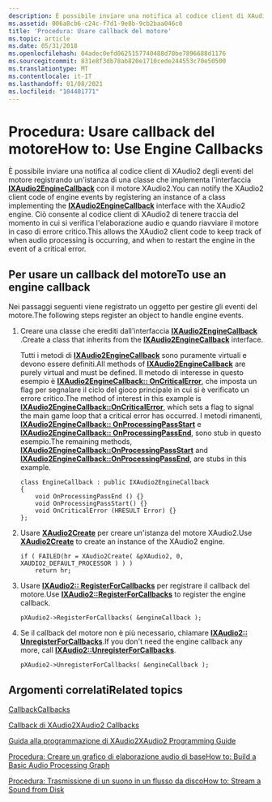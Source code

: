 ```yaml
---
description: È possibile inviare una notifica al codice client di XAudio2 degli eventi del motore registrando un'istanza di una classe che implementa l'interfaccia IXAudio2EngineCallback con il motore XAudio2.
ms.assetid: 006a8cb6-c24c-f7d1-9e8b-9cb2baa046c0
title: 'Procedura: Usare callback del motore'
ms.topic: article
ms.date: 05/31/2018
ms.openlocfilehash: 04adec0efd0625157740488d70be7896688d1176
ms.sourcegitcommit: 831e8f3db78ab820e1710cede244553c70e50500
ms.translationtype: MT
ms.contentlocale: it-IT
ms.lasthandoff: 01/08/2021
ms.locfileid: "104401771"
---
```

# <a name="how-to-use-engine-callbacks"></a><span data-ttu-id="40566-103">Procedura: Usare callback del motore</span><span class="sxs-lookup"><span data-stu-id="40566-103">How to: Use Engine Callbacks</span></span>

<span data-ttu-id="40566-104">È possibile inviare una notifica al codice client di XAudio2 degli eventi del motore registrando un'istanza di una classe che implementa l'interfaccia [**IXAudio2EngineCallback**](/windows/desktop/api/xaudio2/nn-xaudio2-ixaudio2enginecallback) con il motore XAudio2.</span><span class="sxs-lookup"><span data-stu-id="40566-104">You can notify the XAudio2 client code of engine events by registering an instance of a class implementing the [**IXAudio2EngineCallback**](/windows/desktop/api/xaudio2/nn-xaudio2-ixaudio2enginecallback) interface with the XAudio2 engine.</span></span> <span data-ttu-id="40566-105">Ciò consente al codice client di XAudio2 di tenere traccia del momento in cui si verifica l'elaborazione audio e quando riavviare il motore in caso di errore critico.</span><span class="sxs-lookup"><span data-stu-id="40566-105">This allows the XAudio2 client code to keep track of when audio processing is occurring, and when to restart the engine in the event of a critical error.</span></span>

## <a name="to-use-an-engine-callback"></a><span data-ttu-id="40566-106">Per usare un callback del motore</span><span class="sxs-lookup"><span data-stu-id="40566-106">To use an engine callback</span></span>

<span data-ttu-id="40566-107">Nei passaggi seguenti viene registrato un oggetto per gestire gli eventi del motore.</span><span class="sxs-lookup"><span data-stu-id="40566-107">The following steps register an object to handle engine events.</span></span>

1.  <span data-ttu-id="40566-108">Creare una classe che erediti dall'interfaccia [**IXAudio2EngineCallback**](/windows/desktop/api/xaudio2/nn-xaudio2-ixaudio2enginecallback) .</span><span class="sxs-lookup"><span data-stu-id="40566-108">Create a class that inherits from the [**IXAudio2EngineCallback**](/windows/desktop/api/xaudio2/nn-xaudio2-ixaudio2enginecallback) interface.</span></span>

    <span data-ttu-id="40566-109">Tutti i metodi di [**IXAudio2EngineCallback**](/windows/desktop/api/xaudio2/nn-xaudio2-ixaudio2enginecallback) sono puramente virtuali e devono essere definiti.</span><span class="sxs-lookup"><span data-stu-id="40566-109">All methods of [**IXAudio2EngineCallback**](/windows/desktop/api/xaudio2/nn-xaudio2-ixaudio2enginecallback) are purely virtual and must be defined.</span></span> <span data-ttu-id="40566-110">Il metodo di interesse in questo esempio è [**IXAudio2EngineCallback:: OnCriticalError**](/windows/win32/api/xaudio2/nf-xaudio2-ixaudio2enginecallback-oncriticalerror), che imposta un flag per segnalare il ciclo del gioco principale in cui si è verificato un errore critico.</span><span class="sxs-lookup"><span data-stu-id="40566-110">The method of interest in this example is [**IXAudio2EngineCallback::OnCriticalError**](/windows/win32/api/xaudio2/nf-xaudio2-ixaudio2enginecallback-oncriticalerror), which sets a flag to signal the main game loop that a critical error has occurred.</span></span> <span data-ttu-id="40566-111">I metodi rimanenti, [**IXAudio2EngineCallback:: OnProcessingPassStart**](/windows/win32/api/xaudio2/nf-xaudio2-ixaudio2enginecallback-onprocessingpassstart) e [**IXAudio2EngineCallback:: OnProcessingPassEnd**](/windows/win32/api/xaudio2/nf-xaudio2-ixaudio2enginecallback-onprocessingpassend), sono stub in questo esempio.</span><span class="sxs-lookup"><span data-stu-id="40566-111">The remaining methods, [**IXAudio2EngineCallback::OnProcessingPassStart**](/windows/win32/api/xaudio2/nf-xaudio2-ixaudio2enginecallback-onprocessingpassstart) and [**IXAudio2EngineCallback::OnProcessingPassEnd**](/windows/win32/api/xaudio2/nf-xaudio2-ixaudio2enginecallback-onprocessingpassend), are stubs in this example.</span></span>

    ```
    class EngineCallback : public IXAudio2EngineCallback
    {
        void OnProcessingPassEnd () {}
        void OnProcessingPassStart() {}
        void OnCriticalError (HRESULT Error) {}
    };
    ```

    

2.  <span data-ttu-id="40566-112">Usare [**XAudio2Create**](/windows/desktop/api/xaudio2/nf-xaudio2-xaudio2create) per creare un'istanza del motore XAudio2.</span><span class="sxs-lookup"><span data-stu-id="40566-112">Use [**XAudio2Create**](/windows/desktop/api/xaudio2/nf-xaudio2-xaudio2create) to create an instance of the XAudio2 engine.</span></span>

    ```
    if ( FAILED(hr = XAudio2Create( &pXAudio2, 0, XAUDIO2_DEFAULT_PROCESSOR ) ) )
        return hr;
    ```

    

3.  <span data-ttu-id="40566-113">Usare [**IXAudio2:: RegisterForCallbacks**](/windows/win32/api/xaudio2/nf-xaudio2-ixaudio2-registerforcallbacks) per registrare il callback del motore.</span><span class="sxs-lookup"><span data-stu-id="40566-113">Use [**IXAudio2::RegisterForCallbacks**](/windows/win32/api/xaudio2/nf-xaudio2-ixaudio2-registerforcallbacks) to register the engine callback.</span></span>

    ```
    pXAudio2->RegisterForCallbacks( &engineCallback );
    ```

    

4.  <span data-ttu-id="40566-114">Se il callback del motore non è più necessario, chiamare [**IXAudio2:: UnregisterForCallbacks**](/windows/win32/api/xaudio2/nf-xaudio2-ixaudio2-unregisterforcallbacks).</span><span class="sxs-lookup"><span data-stu-id="40566-114">If you don't need the engine callback any more, call [**IXAudio2::UnregisterForCallbacks**](/windows/win32/api/xaudio2/nf-xaudio2-ixaudio2-unregisterforcallbacks).</span></span>

    ```
    pXAudio2->UnregisterForCallbacks( &engineCallback );
    ```

    

## <a name="related-topics"></a><span data-ttu-id="40566-115">Argomenti correlati</span><span class="sxs-lookup"><span data-stu-id="40566-115">Related topics</span></span>

<dl> <dt>

[<span data-ttu-id="40566-116">Callback</span><span class="sxs-lookup"><span data-stu-id="40566-116">Callbacks</span></span>](callbacks.md)
</dt> <dt>

[<span data-ttu-id="40566-117">Callback di XAudio2</span><span class="sxs-lookup"><span data-stu-id="40566-117">XAudio2 Callbacks</span></span>](xaudio2-callbacks.md)
</dt> <dt>

[<span data-ttu-id="40566-118">Guida alla programmazione di XAudio2</span><span class="sxs-lookup"><span data-stu-id="40566-118">XAudio2 Programming Guide</span></span>](programming-guide.md)
</dt> <dt>

[<span data-ttu-id="40566-119">Procedura: Creare un grafico di elaborazione audio di base</span><span class="sxs-lookup"><span data-stu-id="40566-119">How to: Build a Basic Audio Processing Graph</span></span>](how-to--build-a-basic-audio-processing-graph.md)
</dt> <dt>

[<span data-ttu-id="40566-120">Procedura: Trasmissione di un suono in un flusso da disco</span><span class="sxs-lookup"><span data-stu-id="40566-120">How to: Stream a Sound from Disk</span></span>](how-to--stream-a-sound-from-disk.md)
</dt> </dl>

 

 
